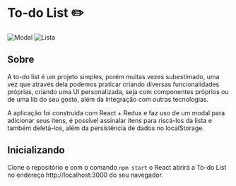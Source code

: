 # To-do List :pencil2:

![Modal](../todo/public/assets/print2.jpeg) ![Lista](../todo/public/assets/print4.jpeg)

## Sobre

A to-do list é um projeto simples, porém muitas vezes subestimado, uma vez que através dela podemos praticar criando diversas funcionalidades próprias, criando uma UI personalizada, seja com componentes próprios ou de uma lib do seu gosto, além da integração com outras tecnologias. 

A aplicação foi construída com React + Redux e faz uso de um modal para adicionar seus itens, é possível assinalar itens para riscá-los da lista e também deletá-los, além da persistência de dados no localStorage.

## Inicializando

Clone o repositório e com o comando `npm start` o React abrirá a To-do List no endereço http://localhost:3000 do seu navegador.



